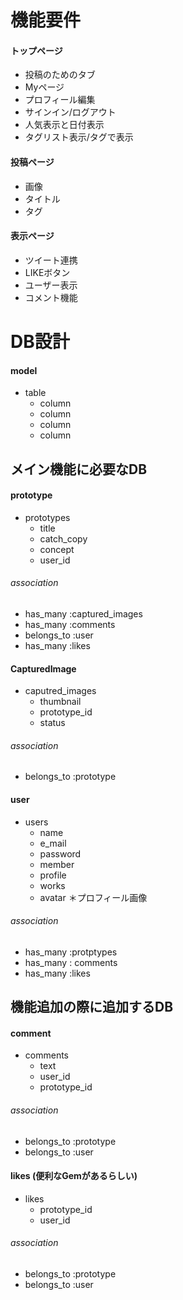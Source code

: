 
# 機能要件
#### トップページ
- 投稿のためのタブ
- Myページ
- プロフィール編集
- サインイン/ログアウト
- 人気表示と日付表示
- タグリスト表示/タグで表示

#### 投稿ページ
- 画像　
- タイトル　
- タグ

#### 表示ページ
- ツイート連携
- LIKEボタン
- ユーザー表示
- コメント機能

# DB設計

#### model
- table
	- column
	- column
	- column
	- column

## メイン機能に必要なDB

#### prototype
- prototypes
	- title
	- catch_copy
	- concept
	- user_id

###### association
- has_many :captured_images
- has_many :comments
- belongs_to :user
- has_many :likes

#### CapturedImage
- caputred_images
	- thumbnail
	- prototype_id
	- status

###### association
- belongs_to :prototype

#### user
- users
	- name
	- e_mail
	- password
	- member
	- profile
	- works
	- avatar ＊プロフィール画像

###### association
- has_many :protptypes
- has_many : comments
- has_many :likes

## 機能追加の際に追加するDB

#### comment
- comments
	- text
	- user_id
	- prototype_id

###### association
- belongs_to :prototype
- belongs_to :user

####  likes (便利なGemがあるらしい)
- likes
	- prototype_id
	- user_id

###### association
- belongs_to :prototype
- belongs_to :user
